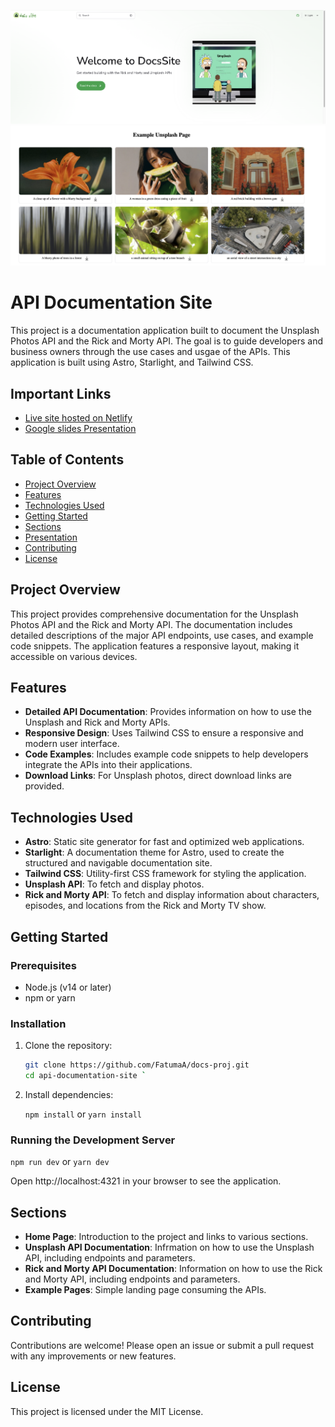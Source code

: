 ![Hero section](/public/hero.png)
![Hero section](/public/unsplash-exp.png)

# API Documentation Site

This project is a documentation application built to document the Unsplash Photos API and the Rick and Morty API. The goal is to guide developers and business owners through the use cases and usgae of the APIs. This application is built using Astro, Starlight, and Tailwind CSS.

## Important Links

- [Live site hosted on Netlify](https://docssite-starlight.netlify.app/)
- [Google slides Presentation](https://docs.google.com/presentation/d/1KXCDy0y16HjRTi1fVh-LwKKkis6Hq7v9cL4e8mK_CRU/edit?usp=sharing)

## Table of Contents

- [Project Overview](#project-overview)
- [Features](#features)
- [Technologies Used](#technologies-used)
- [Getting Started](#getting-started)
- [Sections](#sections)
- [Presentation](#presentation)
- [Contributing](#contributing)
- [License](#license)

## Project Overview

This project provides comprehensive documentation for the Unsplash Photos API and the Rick and Morty API. The documentation includes detailed descriptions of the major API endpoints, use cases, and example code snippets. The application features a responsive layout, making it accessible on various devices.

## Features

- **Detailed API Documentation**: Provides information on how to use the Unsplash and Rick and Morty APIs.
- **Responsive Design**: Uses Tailwind CSS to ensure a responsive and modern user interface.
- **Code Examples**: Includes example code snippets to help developers integrate the APIs into their applications.
- **Download Links**: For Unsplash photos, direct download links are provided.

## Technologies Used

- **Astro**: Static site generator for fast and optimized web applications.
- **Starlight**: A documentation theme for Astro, used to create the structured and navigable documentation site.
- **Tailwind CSS**: Utility-first CSS framework for styling the application.
- **Unsplash API**: To fetch and display photos.
- **Rick and Morty API**: To fetch and display information about characters, episodes, and locations from the Rick and Morty TV show.

## Getting Started

### Prerequisites

- Node.js (v14 or later)
- npm or yarn

### Installation

1. Clone the repository:

   ```bash
   git clone https://github.com/FatumaA/docs-proj.git
   cd api-documentation-site `

   ```

1. Install dependencies:

   `npm install` or `yarn install`

### Running the Development Server

`npm run dev` or `yarn dev`

Open http://localhost:4321 in your browser to see the application.

## Sections

- **Home Page**: Introduction to the project and links to various sections.
- **Unsplash API Documentation**: Infrmation on how to use the Unsplash API, including endpoints and parameters.
- **Rick and Morty API Documentation**: Information on how to use the Rick and Morty API, including endpoints and parameters.
- **Example Pages**: Simple landing page consuming the APIs.

## Contributing

Contributions are welcome! Please open an issue or submit a pull request with any improvements or new features.

## License

This project is licensed under the MIT License.
